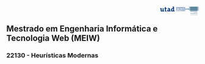 <p align="center">
  <img align="right" alt="uab" src="https://raw.githubusercontent.com/ezefranca/MEIW/main/.resource/IG_Logo_vertical_cor.jpg" width="5%">
&nbsp; &nbsp; &nbsp; &nbsp;
  <img align="right" alt="utad" src="https://raw.githubusercontent.com/ezefranca/MEIW/main/.resource/logo_utad_completo_azul.png" width="15%">
  <br>
<h2>Mestrado em Engenharia Informática e Tecnologia Web (MEIW)</h2>
</p>

### 22130 - Heurísticas Modernas
